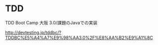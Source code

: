 # TDD

TDD Boot Camp 大阪 3.0/課題のJavaでの実装

http://devtesting.jp/tddbc/?TDDBC%E5%A4%A7%E9%98%AA3.0%2F%E8%AA%B2%E9%A1%8C